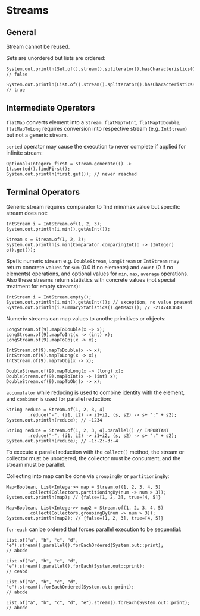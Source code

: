 # Streams

## General

Stream cannot be reused.

Sets are unordered but lists are ordered:

```text
System.out.println(Set.of().stream().spliterator().hasCharacteristics(ORDERED));
// false

System.out.println(List.of().stream().spliterator().hasCharacteristics(ORDERED));
// true
```

## Intermediate Operators

`flatMap` converts element into a `Stream`. `flatMapToInt`, `flatMapToDouble`, `flatMapToLong` requires conversion into respective stream \(e.g. `IntStream`\) but not a generic stream.

`sorted` operator may cause the execution to never complete if applied for infinite stream:

```text
Optional<Integer> first = Stream.generate(() -> 1).sorted().findFirst();
System.out.println(first.get()); // never reached
```

## Terminal Operators

Generic stream requires comparator to find min/max value but specific stream does not:

```text
IntStream i = IntStream.of(1, 2, 3);
System.out.println(i.min().getAsInt());

Stream s = Stream.of(1, 2, 3);
System.out.println(s.min(Comparator.comparingInt(o -> (Integer) o)).get());
```

Spefic numeric stream e.g. `DoubleStream`, `LongStream` or `IntStream` may return concrete values for `sum` \(0.0 if no elements\) and `count` \(0 if no elements\) operations, and optional values for `min`, `max`, `average` operations. Also these streams return statistics with concrete values \(not special treatment for empty streams\):

```text
IntStream i = IntStream.empty();
System.out.println(i.min().getAsInt()); // exception, no value present
System.out.println(i.summaryStatistics().getMax()); // -2147483648
```

Numeric streams can map values to anothe primitives or objects:

```text
LongStream.of(9).mapToDouble(x -> x);
LongStream.of(9).mapToInt(x -> (int) x);
LongStream.of(9).mapToObj(x -> x);

IntStream.of(9).mapToDouble(x -> x);
IntStream.of(9).mapToLong(x -> x);
IntStream.of(9).mapToObj(x -> x);

DoubleStream.of(9).mapToLong(x -> (long) x);
DoubleStream.of(9).mapToInt(x -> (int) x);
DoubleStream.of(9).mapToObj(x -> x);
```

`accumulator` while reducing is used to combine identity with the element, and `combiner` is used for parallel reduction:

```text
String reduce = Stream.of(1, 2, 3, 4)
        .reduce("-", (i1, i2) -> i1+i2, (s, s2) -> s+ ":" + s2);
System.out.println(reduce); // -1234

String reduce = Stream.of(1, 2, 3, 4).parallel() // IMPORTANT
        .reduce("-", (i1, i2) -> i1+i2, (s, s2) -> s+ ":" + s2);
System.out.println(reduce); // -1:-2:-3:-4
```

To execute a parallel reduction with the `collect()` method, the stream or collector must be unordered, the collector must be concurrent, and the stream must be parallel.

Collecting into map can be done via `groupingBy` or `partitioningBy`:

```text
Map<Boolean, List<Integer>> map = Stream.of(1, 2, 3, 4, 5)
        .collect(Collectors.partitioningBy(num -> num > 3));
System.out.println(map); // {false=[1, 2, 3], true=[4, 5]}

Map<Boolean, List<Integer>> map2 = Stream.of(1, 2, 3, 4, 5)
        .collect(Collectors.groupingBy(num -> num > 3));
System.out.println(map2); // {false=[1, 2, 3], true=[4, 5]}
```

`for-each` can be ordered that forces parallel execution to be sequential:

```text
List.of("a", "b", "c", "d", "e").stream().parallel().forEachOrdered(System.out::print);
// abcde

List.of("a", "b", "c", "d", "e").stream().parallel().forEach(System.out::print);
// ceabd

List.of("a", "b", "c", "d", "e").stream().forEachOrdered(System.out::print);
// abcde

List.of("a", "b", "c", "d", "e").stream().forEach(System.out::print);
// abcde
```



